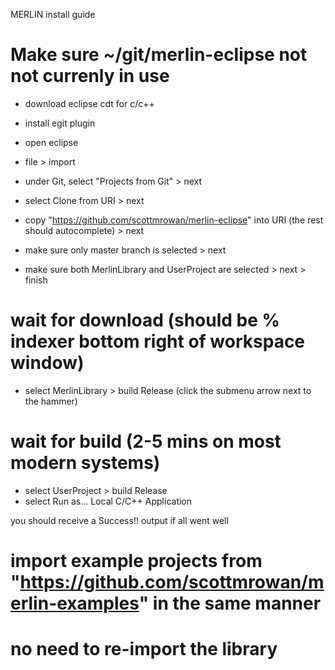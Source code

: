 MERLIN install guide

# Make sure ~/git/merlin-eclipse not not currenly in use

- download eclipse cdt for c/c++
- install egit plugin

- open eclipse
- file > import
- under Git, select "Projects from Git" > next
- select Clone from URI > next
- copy "https://github.com/scottmrowan/merlin-eclipse" into URI (the rest should autocomplete) > next
- make sure only master branch is selected > next
- make sure both MerlinLibrary and UserProject are selected > next > finish

# wait for download (should be % indexer bottom right of workspace window)

- select MerlinLibrary > build Release (click the submenu arrow next to the hammer)
 
 # wait for build (2-5 mins on most modern systems)
 
 - select UserProject > build Release
 - select Run as... Local C/C++ Application
 
 you should receive a Success!! output if all went well
 
# import example projects from "https://github.com/scottmrowan/merlin-examples" in the same manner
# no need to re-import the library


